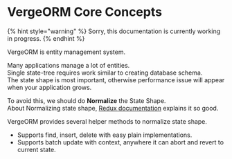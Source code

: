 # VergeORM Core Concepts

{% hint style="warning" %}
Sorry, this documentation is currently working in progress.
{% endhint %}

VergeORM is entity management system.

Many applications manage a lot of entities.  
Single state-tree requires work similar to creating database schema.  
The state shape is most important, otherwise performance issue will appear when your application grows.

To avoid this, we should do **Normalize** the State Shape.  
About Normalizing state shape, [Redux documentation](https://redux.js.org/recipes/structuring-reducers/normalizing-state-shape) explains it so good.  
  
VergeORM provides several helper methods to normalize state shape.

* Supports find, insert, delete with easy plain implementations.
* Supports batch update with context, anywhere it can abort and revert to current state.

